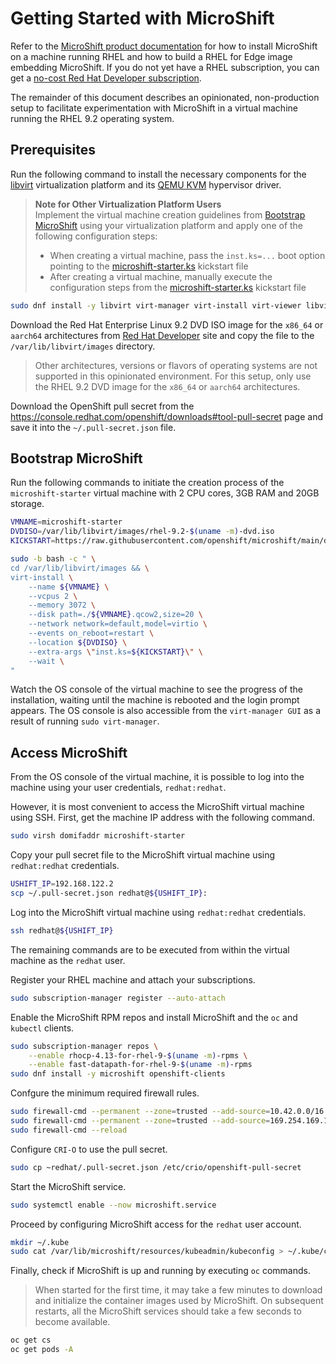 # Getting Started with MicroShift

Refer to the [MicroShift product documentation](https://access.redhat.com/documentation/en-us/red_hat_build_of_microshift) for how to install MicroShift on a machine running RHEL and how to build a RHEL for Edge image embedding MicroShift. If you do not yet have a RHEL subscription, you can get a [no-cost Red Hat Developer subscription](https://developers.redhat.com/blog/2021/02/10/how-to-activate-your-no-cost-red-hat-enterprise-linux-subscription).

The remainder of this document describes an opinionated, non-production setup to facilitate experimentation with MicroShift in a virtual machine running the RHEL 9.2 operating system.

## Prerequisites

Run the following command to install the necessary components for the [libvirt](https://libvirt.org/) virtualization platform and its [QEMU KVM](https://libvirt.org/drvqemu.html) hypervisor driver.
> **Note for Other Virtualization Platform Users** <br>
> Implement the virtual machine creation guidelines from [Bootstrap MicroShift](#bootstrap-microshift) using your virtualization platform and apply one of the following configuration steps:
> * When creating a virtual machine, pass the `inst.ks=...` boot option pointing to the [microshift-starter.ks](https://raw.githubusercontent.com/openshift/microshift/main/docs/config/microshift-starter.ks) kickstart file
> * After creating a virtual machine, manually execute the configuration steps from the [microshift-starter.ks](https://raw.githubusercontent.com/openshift/microshift/main/docs/config/microshift-starter.ks) kickstart file

```bash
sudo dnf install -y libvirt virt-manager virt-install virt-viewer libvirt-client qemu-kvm qemu-img
```

Download the Red Hat Enterprise Linux 9.2 DVD ISO image for the `x86_64` or `aarch64` architectures from [Red Hat Developer](https://developers.redhat.com/products/rhel/download) site and copy the file to the `/var/lib/libvirt/images` directory.
> Other architectures, versions or flavors of operating systems are not supported in this opinionated environment.
> For this setup, only use the RHEL 9.2 DVD image for the `x86_64` or `aarch64` architectures.

Download the OpenShift pull secret from the https://console.redhat.com/openshift/downloads#tool-pull-secret page and save it into the `~/.pull-secret.json` file.

## Bootstrap MicroShift

Run the following commands to initiate the creation process of the `microshift-starter` virtual machine with 2 CPU cores, 3GB RAM and 20GB storage.

```bash
VMNAME=microshift-starter
DVDISO=/var/lib/libvirt/images/rhel-9.2-$(uname -m)-dvd.iso
KICKSTART=https://raw.githubusercontent.com/openshift/microshift/main/docs/config/microshift-starter.ks

sudo -b bash -c " \
cd /var/lib/libvirt/images && \
virt-install \
    --name ${VMNAME} \
    --vcpus 2 \
    --memory 3072 \
    --disk path=./${VMNAME}.qcow2,size=20 \
    --network network=default,model=virtio \
    --events on_reboot=restart \
    --location ${DVDISO} \
    --extra-args \"inst.ks=${KICKSTART}\" \
    --wait \
"
```

Watch the OS console of the virtual machine to see the progress of the installation, waiting until the machine is rebooted and the login prompt appears.
The OS console is also accessible from the `virt-manager GUI` as a result of running `sudo virt-manager`.

## Access MicroShift

From the OS console of the virtual machine, it is possible to log into the machine using your user credentials, `redhat:redhat`.

However, it is most convenient to access the MicroShift virtual machine using SSH.
First, get the machine IP address with the following command.

```bash
sudo virsh domifaddr microshift-starter
```

Copy your pull secret file to the MicroShift virtual machine using `redhat:redhat` credentials.

```bash
USHIFT_IP=192.168.122.2
scp ~/.pull-secret.json redhat@${USHIFT_IP}:
```

Log into the MicroShift virtual machine using `redhat:redhat` credentials.

```bash
ssh redhat@${USHIFT_IP}
```

The remaining commands are to be executed from within the virtual machine as the `redhat` user.

Register your RHEL machine and attach your subscriptions.

```bash
sudo subscription-manager register --auto-attach
```

Enable the MicroShift RPM repos and install MicroShift and the `oc` and `kubectl` clients.

```bash
sudo subscription-manager repos \
    --enable rhocp-4.13-for-rhel-9-$(uname -m)-rpms \
    --enable fast-datapath-for-rhel-9-$(uname -m)-rpms
sudo dnf install -y microshift openshift-clients
```

Confgure the minimum required firewall rules.
```bash
sudo firewall-cmd --permanent --zone=trusted --add-source=10.42.0.0/16
sudo firewall-cmd --permanent --zone=trusted --add-source=169.254.169.1
sudo firewall-cmd --reload
```

Configure `CRI-O` to use the pull secret.

```bash
sudo cp ~redhat/.pull-secret.json /etc/crio/openshift-pull-secret
```

Start the MicroShift service.

```bash
sudo systemctl enable --now microshift.service
```

Proceed by configuring MicroShift access for the `redhat` user account.

```bash
mkdir ~/.kube
sudo cat /var/lib/microshift/resources/kubeadmin/kubeconfig > ~/.kube/config
```

Finally, check if MicroShift is up and running by executing `oc` commands.
> When started for the first time, it may take a few minutes to download and initialize the container images used by MicroShift. On subsequent restarts, all the MicroShift services should take a few seconds to become available.

```bash
oc get cs
oc get pods -A
```
